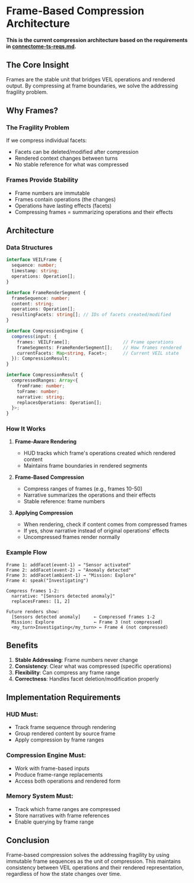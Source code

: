 # Frame-Based Compression Architecture

**This is the current compression architecture based on the requirements in [connectome-ts-reqs.md](connectome-ts-reqs.md).**

## The Core Insight

Frames are the stable unit that bridges VEIL operations and rendered output. By compressing at frame boundaries, we solve the addressing fragility problem.

## Why Frames?

### The Fragility Problem

If we compress individual facets:
- Facets can be deleted/modified after compression
- Rendered context changes between turns
- No stable reference for what was compressed

### Frames Provide Stability

- Frame numbers are immutable
- Frames contain operations (the changes)
- Operations have lasting effects (facets)
- Compressing frames = summarizing operations and their effects

## Architecture

### Data Structures

```typescript
interface VEILFrame {
  sequence: number;
  timestamp: string;
  operations: Operation[];
}

interface FrameRenderSegment {
  frameSequence: number;
  content: string;
  operations: Operation[];
  resultingFacets: string[]; // IDs of facets created/modified
}

interface CompressionEngine {
  compress(input: {
    frames: VEILFrame[];                    // Frame operations
    frameSegments: FrameRenderSegment[];    // How frames rendered
    currentFacets: Map<string, Facet>;      // Current VEIL state
  }): CompressionResult;
}

interface CompressionResult {
  compressedRanges: Array<{
    fromFrame: number;
    toFrame: number;
    narrative: string;
    replacesOperations: Operation[];
  }>;
}
```

### How It Works

1. **Frame-Aware Rendering**
   - HUD tracks which frame's operations created which rendered content
   - Maintains frame boundaries in rendered segments

2. **Frame-Based Compression**
   - Compress ranges of frames (e.g., frames 10-50)
   - Narrative summarizes the operations and their effects
   - Stable reference: frame numbers

3. **Applying Compression**
   - When rendering, check if content comes from compressed frames
   - If yes, show narrative instead of original operations' effects
   - Uncompressed frames render normally

### Example Flow

```
Frame 1: addFacet(event-1) → "Sensor activated"
Frame 2: addFacet(event-2) → "Anomaly detected"  
Frame 3: addFacet(ambient-1) → "Mission: Explore"
Frame 4: speak("Investigating")

Compress frames 1-2:
  narrative: "[Sensors detected anomaly]"
  replacesFrames: [1, 2]

Future renders show:
  [Sensors detected anomaly]     ← Compressed frames 1-2
  Mission: Explore               ← Frame 3 (not compressed)
  <my_turn>Investigating</my_turn> ← Frame 4 (not compressed)
```

## Benefits

1. **Stable Addressing**: Frame numbers never change
2. **Consistency**: Clear what was compressed (specific operations)
3. **Flexibility**: Can compress any frame range
4. **Correctness**: Handles facet deletion/modification properly

## Implementation Requirements

### HUD Must:
- Track frame sequence through rendering
- Group rendered content by source frame
- Apply compression by frame ranges

### Compression Engine Must:
- Work with frame-based inputs
- Produce frame-range replacements
- Access both operations and rendered form

### Memory System Must:
- Track which frame ranges are compressed
- Store narratives with frame references
- Enable querying by frame range

## Conclusion

Frame-based compression solves the addressing fragility by using immutable frame sequences as the unit of compression. This maintains consistency between VEIL operations and their rendered representation, regardless of how the state changes over time.
